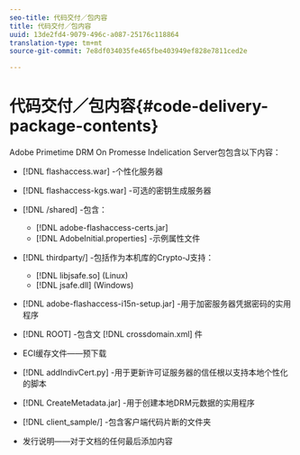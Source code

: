 ```yaml
---
seo-title: 代码交付／包内容
title: 代码交付／包内容
uuid: 13de2fd4-9079-496c-a087-25176c118864
translation-type: tm+mt
source-git-commit: 7e8df034035fe465fbe403949ef828e7811ced2e

---
```



# 代码交付／包内容{#code-delivery-package-contents}

Adobe Primetime DRM On Promesse Indelication Server包包含以下内容：

* [!DNL flashaccess.war] -个性化服务器
* [!DNL flashaccess-kgs.war] -可选的密钥生成服务器
* [!DNL /shared] -包含：

   * [!DNL adobe-flashaccess-certs.jar]
   * [!DNL AdobeInitial.properties] -示例属性文件

* [!DNL thirdparty/] -包括作为本机库的Crypto-J支持：

   * [!DNL libjsafe.so] (Linux)
   * [!DNL jsafe.dll] (Windows)

* [!DNL adobe-flashaccess-i15n-setup.jar] -用于加密服务器凭据密码的实用程序
* [!DNL ROOT] -包含文 [!DNL crossdomain.xml] 件

* ECI缓存文件——预下载
* [!DNL addIndivCert.py] -用于更新许可证服务器的信任根以支持本地个性化的脚本
* [!DNL CreateMetadata.jar] -用于创建本地DRM元数据的实用程序
* [!DNL client_sample/] -包含客户端代码片断的文件夹
* 发行说明——对于文档的任何最后添加内容

